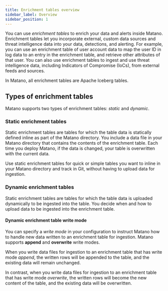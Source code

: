 ```yaml
---
title: Enrichment tables overview
sidebar_label: Overview
sidebar_position: 1
---
```


You can use *enrichment tables* to enrich your data and alerts inside Matano. Enrichment tables let you incorporate external, custom data sources and threat intelligence data into your data, detections, and alerting. For example, you can use an enrichment table of user account data to map the user ID in log data to an entry in the enrichment table, and retrieve other attributes of that user. You can also use enrichment tables to ingest and use threat intelligence data, including Indicators of Compromise (IoCs), from external feeds and sources.

In Matano, all enrichment tables are Apache Iceberg tables.

## Types of enrichment tables

Matano supports two types of enrichment tables: *static* and *dynamic*.

### Static enrichment tables

Static enrichment tables are tables for which the table data is statically defined inline as part of the Matano directory. You include a data file in your Matano directory that contains the contents of the enrichment table. Each time you deploy Matano, if the data is changed, your table is overwritten with the current data.

Use static enrichment tables for quick or simple tables you want to inline in your Matano directory and track in Git, without having to upload data for ingestion.

### Dynamic enrichment tables

Static enrichment tables are tables for which the table data is uploaded dynamically to be ingested into the table. You decide when and how to upload data to be ingested into the enrichment table.

#### Dynamic enrichment table write mode

You can specify a *write mode* in your configuration to instruct Matano how to handle new data written to an enrichment table for ingestion. Matano supports **append** and **overwrite** write modes.

When you write data files for ingestion to an enrichment table that has write mode *append*, the written rows will be appended to the table, and the existing data will remain unchanged.

In contrast, when you write data files for ingestion to an enrichment table that has write mode *overwrite*, the written rows will become the new content of the table, and the existing data will be overwritten.
